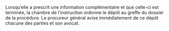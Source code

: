 Lorsqu’elle a prescrit une information complémentaire et que celle-ci est terminée, la chambre de l’instruction ordonne le dépôt au greffe du dossier de la procédure.
Le procureur général avise immédiatement de ce dépôt chacune des parties et son avocat.